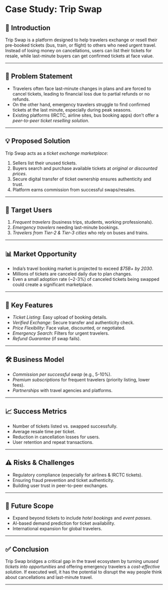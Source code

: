 # Case Study: Trip Swap

## 📌 Introduction
Trip Swap is a platform designed to help travelers exchange or resell their pre-booked tickets (bus, train, or flight) to others who need urgent travel. Instead of losing money on cancellations, users can list their tickets for resale, while last-minute buyers can get confirmed tickets at face value.

---

## 🛑 Problem Statement
- Travelers often face last-minute changes in plans and are forced to cancel tickets, leading to financial loss due to partial refunds or no refunds.
- On the other hand, emergency travelers struggle to find confirmed tickets at the last minute, especially during peak seasons.
- Existing platforms (IRCTC, airline sites, bus booking apps) don’t offer a *peer-to-peer ticket reselling solution*.

---

## 💡 Proposed Solution
Trip Swap acts as a *ticket exchange marketplace*:
1. Sellers list their unused tickets.
2. Buyers search and purchase available tickets at *original or discounted prices*.
3. Secure digital transfer of ticket ownership ensures authenticity and trust.
4. Platform earns commission from successful swaps/resales.

---

## 🎯 Target Users
1. *Frequent travelers* (business trips, students, working professionals).
2. *Emergency travelers* needing last-minute bookings.
3. *Travelers from Tier-2 & Tier-3 cities* who rely on buses and trains.

---

## 📊 Market Opportunity
- India’s travel booking market is projected to exceed *$75B+ by 2030*.
- Millions of tickets are canceled daily due to plan changes.
- Even a small adoption rate (~2-3%) of canceled tickets being swapped could create a significant marketplace.

---

## 🔑 Key Features
- *Ticket Listing*: Easy upload of booking details.
- *Verified Exchange*: Secure transfer and authenticity check.
- *Price Flexibility*: Face value, discounted, or negotiated.
- *Emergency Search*: Filters for urgent travelers.
- *Refund Guarantee* (if swap fails).

---

## 🛠 Business Model
- *Commission per successful swap* (e.g., 5-10%).
- *Premium subscriptions* for frequent travelers (priority listing, lower fees).
- *Partnerships* with travel agencies and platforms.

---

## 📈 Success Metrics
- Number of tickets listed vs. swapped successfully.
- Average resale time per ticket.
- Reduction in cancellation losses for users.
- User retention and repeat transactions.

---

## ⚠ Risks & Challenges
- Regulatory compliance (especially for airlines & IRCTC tickets).
- Ensuring fraud prevention and ticket authenticity.
- Building user trust in peer-to-peer exchanges.

---

## 🚀 Future Scope
- Expand beyond tickets to include *hotel bookings* and *event passes*.
- AI-based demand prediction for ticket availability.
- International expansion for global travelers.

---

## ✅ Conclusion
Trip Swap bridges a critical gap in the travel ecosystem by turning *unused tickets into opportunities* and offering emergency travelers a *cost-effective solution*. If executed well, it has the potential to disrupt the way people think about cancellations and last-minute travel.

---
